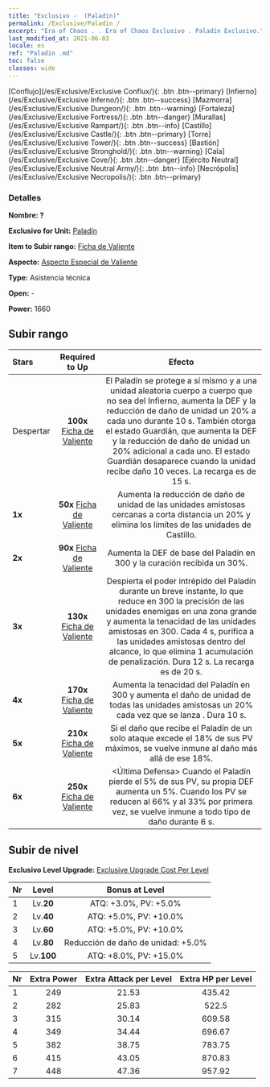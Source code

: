 ```yaml
---
title: "Exclusivo -  (Paladin)"
permalink: /Exclusive/Paladin /
excerpt: "Era of Chaos . . Era of Chaos Exclusivo . Paladín Exclusivo."
last_modified_at: 2021-06-03
locale: es
ref: "Paladin .md"
toc: false
classes: wide
---
```

 [Conflujo](/es/Exclusive/Exclusive Conflux/){: .btn .btn--primary} [Infierno](/es/Exclusive/Exclusive Inferno/){: .btn .btn--success} [Mazmorra](/es/Exclusive/Exclusive Dungeon/){: .btn .btn--warning} [Fortaleza](/es/Exclusive/Exclusive Fortress/){: .btn .btn--danger} [Murallas](/es/Exclusive/Exclusive Rampart/){: .btn .btn--info} [Castillo](/es/Exclusive/Exclusive Castle/){: .btn .btn--primary} [Torre](/es/Exclusive/Exclusive Tower/){: .btn .btn--success} [Bastión](/es/Exclusive/Exclusive Stronghold/){: .btn .btn--warning} [Cala](/es/Exclusive/Exclusive Cove/){: .btn .btn--danger} [Ejército Neutral](/es/Exclusive/Exclusive Neutral Army/){: .btn .btn--info} [Necrópolis](/es/Exclusive/Exclusive Necropolis/){: .btn .btn--primary} 

### Detalles
 **Nombre: ?** 

 **Exclusivo for Unit:** [Paladín](/es/units/Paladin/) 

 **Item to Subir rango:** [Ficha de Valiente](/ItemsES/con_974/)

 **Aspecto:** [Aspecto Especial de Valiente](/ItemsES/con_642/)

 **Type:** Asistencia técnica

 **Open:** -

 **Power:** 1660

## Subir rango

  |     Stars    |  Required to Up | Efecto |
  |:-------------|:---------------:|:---------------:|
  |  Despertar  | **100x** [Ficha de Valiente](/ItemsES/con_974/) | <Guardia Imperecedera> El Paladín se protege a sí mismo y a una unidad aleatoria cuerpo a cuerpo que no sea del Infierno, aumenta la DEF y la reducción de daño de unidad un 20% a cada uno durante 10 s. También otorga el estado Guardián, que aumenta la DEF y la reducción de daño de unidad un 20% adicional a cada uno. El estado Guardián desaparece cuando la unidad recibe daño 10 veces. La recarga es de 15 s. |
  | **1x** <i class="fas fa-star"/> | **50x** [Ficha de Valiente](/ItemsES/con_974/) | Aumenta la reducción de daño de unidad de las unidades amistosas cercanas a corta distancia un 20% y elimina los límites de las unidades de Castillo. |
  | **2x** <i class="fas fa-star"/> | **90x** [Ficha de Valiente](/ItemsES/con_974/) | Aumenta la DEF de base del Paladín en 300 y la curación recibida un 30%. |
  | **3x** <i class="fas fa-star"/> | **130x** [Ficha de Valiente](/ItemsES/con_974/) | <Orador Fiel> Despierta el poder intrépido del Paladín durante un breve instante, lo que reduce en 300 la precisión de las unidades enemigas en una zona grande y aumenta la tenacidad de las unidades amistosas en 300. Cada 4 s, purifica a las unidades amistosas dentro del alcance, lo que elimina 1 acumulación de penalización. Dura 12 s. La recarga es de 20 s. |
  | **4x** <i class="fas fa-star"/> | **170x** [Ficha de Valiente](/ItemsES/con_974/) | Aumenta la tenacidad del Paladín en 300 y aumenta el daño de unidad de todas las unidades amistosas un 20% cada vez que se lanza <Orador Fiel>. Dura 10 s. |
  | **5x** <i class="fas fa-star"/> | **210x** [Ficha de Valiente](/ItemsES/con_974/) | Si el daño que recibe el Paladín de un solo ataque excede el 18% de sus PV máximos, se vuelve inmune al daño más allá de ese 18%. |
  | **6x** <i class="fas fa-star"/> | **250x** [Ficha de Valiente](/ItemsES/con_974/) | <Última Defensa> Cuando el Paladín pierde el 5% de sus PV, su propia DEF aumenta un 5%. Cuando los PV se reducen al 66% y al 33% por primera vez, se vuelve inmune a todo tipo de daño durante 6 s. |


## Subir de nivel
 **Exclusivo Level Upgrade:** [Exclusive Upgrade Cost Per Level](/Exclusive/ExclusiveUpgradeCostPerLevel/)

  |  Nr  |   Level  | Bonus at Level |
  |:-----|:--------:|:--------------:|
  | 1 | Lv.**20** | ATQ: +3.0%, PV: +5.0% |
  | 2 | Lv.**40** | ATQ: +5.0%, PV: +10.0% |
  | 3 | Lv.**60** | ATQ: +5.0%, PV: +10.0% |
  | 4 | Lv.**80** | Reducción de daño de unidad: +5.0% |
  | 5 | Lv.**100** | ATQ: +8.0%, PV: +15.0% |


  |  Nr  |  Extra Power | Extra Attack per Level | Extra HP per Level |
  |:-----|:--------:|:--------:|:--------:|
  | 1 | 249 | 21.53 | 435.42 |
  | 2 | 282 | 25.83 | 522.5 |
  | 3 | 315 | 30.14 | 609.58 |
  | 4 | 349 | 34.44 | 696.67 |
  | 5 | 382 | 38.75 | 783.75 |
  | 6 | 415 | 43.05 | 870.83 |
  | 7 | 448 | 47.36 | 957.92 |


